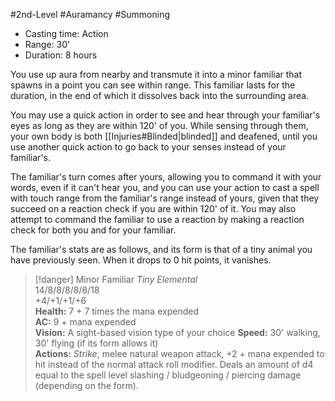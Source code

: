#2nd-Level #Auramancy #Summoning
 
- Casting time: Action
- Range: 30'
- Duration: 8 hours  

You use up aura from nearby and transmute it into a minor familiar that spawns in a point you can see within range. This familiar lasts for the duration, in the end of which it dissolves back into the surrounding area.
 
You may use a quick action in order to see and hear through your familiar's eyes as long as they are within 120' of you. While sensing through them, your own body is both [[Injuries#Blinded|blinded]] and deafened, until you use another quick action to go back to your senses instead of your familiar's.
 
The familiar's turn comes after yours, allowing you to command it with your words, even if it can't hear you, and you can use your action to cast a spell with touch range from the familiar's range instead of yours, given that they succeed on a reaction check if you are within 120' of it. You may also attempt to command the familiar to use a reaction by making a reaction check for both you and for your familiar.
 
The familiar's stats are as follows, and its form is that of a tiny animal you have previously seen. When it drops to 0 hit points, it vanishes.

>[!danger] Minor Familiar
_Tiny Elemental_  
14/8/8/8/8/8/18  
+4/+1/+1/+6  
**Health:** 7 + 7 times the mana expended  
**AC:** 9 + mana expended  
**Vision:** A sight-based vision type of your choice
**Speed:** 30' walking, 30' flying (if its form allows it)  
**Actions:** _Strike_, melee natural weapon attack, +2 + mana expended to hit instead of the normal attack roll modifier. Deals an amount of d4 equal to the spell level slashing / bludgeoning / piercing damage (depending on the form).